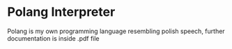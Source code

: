 # Polang Interpreter
Polang is my own programming language resembling polish speech, further documentation is inside .pdf file 
